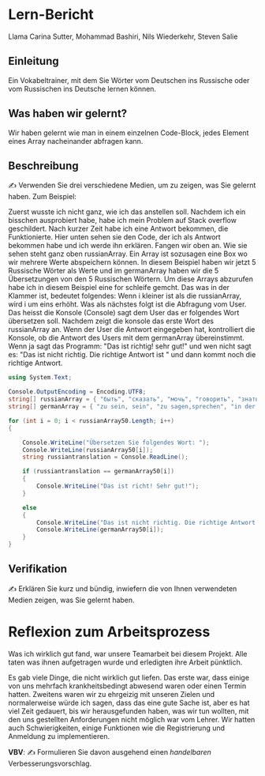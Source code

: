 # Lern-Bericht
Llama
Carina Sutter, Mohammad Bashiri, Nils Wiederkehr, Steven Salie

## Einleitung

Ein Vokabeltrainer, mit dem Sie Wörter vom Deutschen ins Russische oder vom Russischen ins Deutsche lernen können.

## Was haben wir gelernt?

Wir haben gelernt wie man in einem einzelnen Code-Block, jedes Element eines Array nacheinander abfragen kann.

## Beschreibung

✍️ Verwenden Sie drei verschiedene Medien, um zu zeigen, was Sie gelernt haben. Zum Beispiel:

Zuerst wusste ich nicht ganz, wie ich das anstellen soll. Nachdem ich ein bisschen ausprobiert habe, habe ich mein Problem auf Stack overflow geschildert. Nach kurzer Zeit habe ich eine Antwort bekommen, die Funktionierte. Hier unten sehen sie den Code, der ich als Antwort bekommen habe und ich werde ihn erklären. Fangen wir oben an. Wie sie sehen steht ganz oben russianArray. Ein Array ist sozusagen eine Box wo wir mehrere Werte abspeichern können. In diesem Beispiel haben wir jetzt 5 Russische Wörter als Werte und im germanArray haben wir die 5 Übersetzungen von den 5 Russischen Wörtern. Um diese Arrays abzurufen habe ich in diesem Beispiel eine for schleife gemcht. Das was in der Klammer ist, bedeutet folgendes: Wenn i kleiner ist als die russianArray, wird i um eins erhöht. Was als nächstes folgt ist die Abfragung vom User. Das heisst die Konsole (Console) sagt dem User das er folgendes Wort übersetzen soll. Nachdem zeigt die konsole das erste Wort des russianArray an. Wenn der User die Antwort eingegeben hat, kontrolliert die Konsole, ob die Antwort des Users mit dem germanArray übereinstimmt. Wenn ja sagt das Programm: "Das ist richtig! sehr gut!" und wen nicht sagt es: "Das ist nicht richtig. Die richtige Antwort ist " und dann kommt noch die richtige Antwort.

```csharp
using System.Text;

Console.OutputEncoding = Encoding.UTF8;
string[] russianArray = { "быть", "сказать", "мочь", "говорить", "знать" };
string[] germanArray = { "zu sein, sein", "zu sagen,sprechen", "in der Lage sein", "zu sagen, erzählen, ersagen", "wissen, sich bewusst sein" };

for (int i = 0; i < russianArray50.Length; i++)
{

    Console.WriteLine("Übersetzen Sie folgendes Wort: ");
    Console.WriteLine(russianArray50[i]);
    string russiantranslation = Console.ReadLine();

    if (russiantranslation == germanArray50[i])
    {
        Console.WriteLine("Das ist richt! Sehr gut!");
    }

    else
    {
        Console.WriteLine("Das ist nicht richtig. Die richtige Antwort ist ");
        Console.WriteLine(germanArray50[i]);
    }
}

```



## Verifikation

✍️ Erklären Sie kurz und bündig, inwiefern die von Ihnen verwendeten Medien zeigen, was Sie gelernt haben.

# Reflexion zum Arbeitsprozess

Was ich wirklich gut fand, war unsere Teamarbeit bei diesem Projekt. Alle taten was ihnen aufgetragen wurde und erledigten ihre Arbeit pünktlich.

Es gab viele Dinge, die nicht wirklich gut liefen. Das erste war, dass einige von uns mehrfach krankheitsbedingt abwesend waren oder einen Termin hatten. 
Zweitens waren wir zu ehrgeizig mit unseren Zielen und normalerweise würde ich sagen, dass das eine gute Sache ist, aber es hat viel Zeit gedauert, bis wir herausgefunden haben, was wir tun wollten, mit den uns gestellten Anforderungen nicht möglich war vom Lehrer. 
Wir hatten auch Schwierigkeiten, einige Funktionen wie die Registrierung und Anmeldung zu implementieren.

**VBV**: ✍️ Formulieren Sie davon ausgehend einen *handelbaren* Verbesserungsvorschlag.
